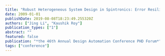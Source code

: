 ```yaml
---
title: "Robust Heterogeneous System Design in Spintronics: Error Resilient Spin Torque MRAM (STT MRAM) Design"
date: 2009-01-01
publishDate: 2019-08-08T18:23:49.255320Z
authors: ["Jing Li", "Kaushik Roy"]
publication_types: ["1"]
abstract: ""
featured: false
publication: "*the 46th Annual Design Automation Conference PHD Forum*"
tags: ["conference"]
---
```


